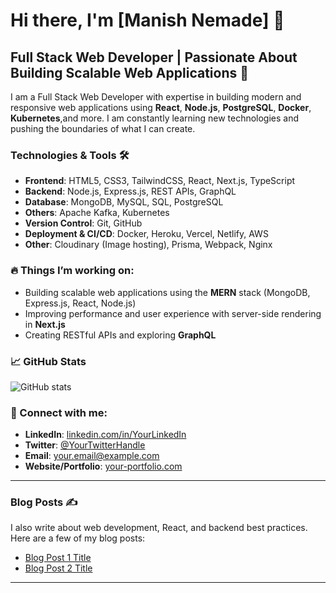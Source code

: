# Hi there, I'm [Manish Nemade] 👋

## Full Stack Web Developer | Passionate About Building Scalable Web Applications 🚀

I am a Full Stack Web Developer with expertise in building modern and responsive web applications using **React**, **Node.js**, **PostgreSQL**, **Docker**, **Kubernetes**,and more. I am constantly learning new technologies and pushing the boundaries of what I can create.

### Technologies & Tools 🛠️
- **Frontend**: HTML5, CSS3, TailwindCSS, React, Next.js, TypeScript
- **Backend**: Node.js, Express.js, REST APIs, GraphQL
- **Database**:   MongoDB, MySQL, SQL, PostgreSQL 
- **Others**: Apache Kafka, Kubernetes
- **Version Control**: Git, GitHub
- **Deployment & CI/CD**: Docker, Heroku, Vercel, Netlify, AWS
- **Other**: Cloudinary (Image hosting), Prisma, Webpack, Nginx

### 🔥 Things I’m working on:
- Building scalable web applications using the **MERN** stack (MongoDB, Express.js, React, Node.js)
- Improving performance and user experience with server-side rendering in **Next.js**
- Creating RESTful APIs and exploring **GraphQL**

### 📈 GitHub Stats
![GitHub stats](https://github-readme-stats.vercel.app/api?username=YourUsername&show_icons=true&hide=prs&count_private=true&hide_title=true)

### 🚀 Connect with me:
- **LinkedIn**: [linkedin.com/in/YourLinkedIn](https://www.linkedin.com/in/YourLinkedIn)
- **Twitter**: [@YourTwitterHandle](https://twitter.com/YourTwitterHandle)
- **Email**: your.email@example.com
- **Website/Portfolio**: [your-portfolio.com](https://your-portfolio.com)

---

### Blog Posts ✍️

I also write about web development, React, and backend best practices. Here are a few of my blog posts:

- [Blog Post 1 Title](link)
- [Blog Post 2 Title](link)

---
